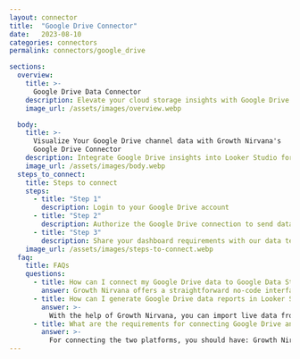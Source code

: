 ```yaml
---
layout: connector
title:  "Google Drive Connector"
date:   2023-08-10
categories: connectors
permalink: connectors/google_drive

sections:
  overview:
    title: >-
      Google Drive Data Connector
    description: Elevate your cloud storage insights with Google Drive integration. Seamlessly merge cloud storage data from Google Drive with Looker Studio's analytical capabilities, unlocking insights that drive storage strategies, collaboration initiatives, and operational excellence.
    image_url: /assets/images/overview.webp

  body:
    title: >-
      Visualize Your Google Drive channel data with Growth Nirvana's
      Google Drive Connector
    description: Integrate Google Drive insights into Looker Studio for comprehensive cloud storage analytics that guide your collaboration strategies.
    image_url: /assets/images/body.webp
  steps_to_connect:
    title: Steps to connect
    steps:
      - title: "Step 1"
        description: Login to your Google Drive account
      - title: "Step 2"
        description: Authorize the Google Drive connection to send data to Growth Nirvana
      - title: "Step 3"
        description: Share your dashboard requirements with our data team. We will build the report for you.
    image_url: /assets/images/steps-to-connect.webp
  faq:
    title: FAQs
    questions:
      - title: How can I connect my Google Drive data to Google Data Studio/Looker Studio?
        answer: Growth Nirvana offers a straightforward no-code interface to connect to Google Drive data sources.
      - title: How can I generate Google Drive data reports in Looker Studio?
        answer: >-
          With the help of Growth Nirvana, you can import live data from Google Drive into Looker Studio. These data can be viewed in charts, tables, and dashboards to generate branded reports that can be shared instantly.
      - title: What are the requirements for connecting Google Drive and Looker Studio?
        answer: >-
          For connecting the two platforms, you should have: Growth Nirvana Account and Google Drive Ads Account
---
```

